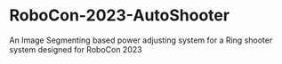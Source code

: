 # RoboCon-2023-AutoShooter
An Image Segmenting based power adjusting system for a Ring shooter system designed for RoboCon 2023
